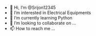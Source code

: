 - 👋 Hi, I’m @Srijon12345
- 👀 I’m interested in Electrical Equipments
- 🌱 I’m currently learning Python
- 💞️ I’m looking to collaborate on ...
- 📫 How to reach me ...

<!---
Srijon12345/Srijon12345 is a ✨ special ✨ repository because its `README.md` (this file) appears on your GitHub profile.
You can click the Preview link to take a look at your changes.
--->
